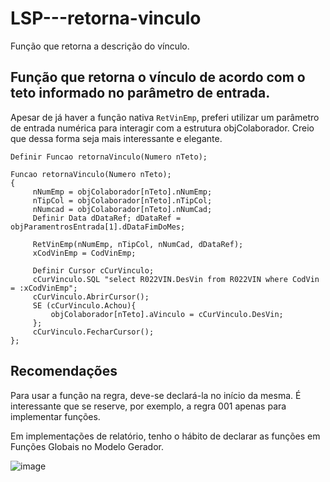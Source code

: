 # LSP---retorna-vinculo
Função que retorna a descrição do vínculo.

## Função que retorna o vínculo de acordo com o teto informado no parâmetro de entrada.
Apesar de já haver a função nativa `RetVinEmp`, preferi utilizar um parâmetro de entrada numérica para interagir com a estrutura objColaborador. Creio que dessa forma seja mais interessante e elegante.

```
Definir Funcao retornaVinculo(Numero nTeto);

Funcao retornaVinculo(Numero nTeto);
{
     nNumEmp = objColaborador[nTeto].nNumEmp;
     nTipCol = objColaborador[nTeto].nTipCol;
     nNumcad = objColaborador[nTeto].nNumCad;
     Definir Data dDataRef; dDataRef = objParamentrosEntrada[1].dDataFimDoMes;
     
     RetVinEmp(nNumEmp, nTipCol, nNumCad, dDataRef);
     xCodVinEmp = CodVinEmp;
     
     Definir Cursor cCurVinculo;
     cCurVinculo.SQL "select R022VIN.DesVin from R022VIN where CodVin = :xCodVinEmp";
     cCurVinculo.AbrirCursor();
     SE (cCurVinculo.Achou){ 
         objColaborador[nTeto].aVinculo = cCurVinculo.DesVin; 
     };
     cCurVinculo.FecharCursor();
};
```
## Recomendações
Para usar a função na regra, deve-se declará-la no início da mesma.
É interessante que se reserve, por exemplo, a regra 001 apenas para implementar funções.

Em implementações de relatório, tenho o hábito de declarar as funções em Funções Globais no Modelo Gerador.

![image](https://github.com/heripedroso/LSP---converte-minutos-em-HH-MI/assets/22459829/fa6ef8f7-399d-4923-9c2e-a814f502bddc)
